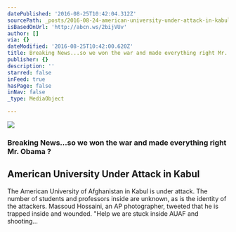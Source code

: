 ```yaml
---
datePublished: '2016-08-25T10:42:04.312Z'
sourcePath: _posts/2016-08-24-american-university-under-attack-in-kabul.md
isBasedOnUrl: 'http://abcn.ws/2bijVUv'
author: []
via: {}
dateModified: '2016-08-25T10:42:00.620Z'
title: Breaking News...so we won the war and made everything right Mr. Obama ?
publisher: {}
description: ''
starred: false
inFeed: true
hasPage: false
inNav: false
_type: MediaObject

---
```

![](https://the-grid-user-content.s3-us-west-2.amazonaws.com/8e029725-9222-42cb-bb03-eed578e14fd4.jpg)

### Breaking News...so we won the war and made everything right Mr. Obama ?

<article style=""><h1>American University Under Attack in Kabul</h1><p>The American University of Afghanistan in Kabul is under attack. The number of students and professors inside are unknown, as is the identity of the attackers. Massoud Hossaini, an AP photographer, tweeted that he is trapped inside and wounded. "Help we are stuck inside AUAF and shooting...</p></article>